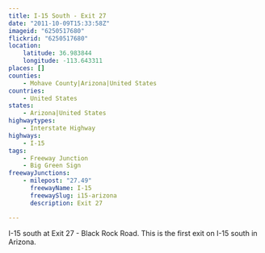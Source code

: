 ```yaml
---
title: I-15 South - Exit 27
date: "2011-10-09T15:33:58Z"
imageid: "6250517680"
flickrid: "6250517680"
location:
    latitude: 36.983844
    longitude: -113.643311
places: []
counties:
    - Mohave County|Arizona|United States
countries:
    - United States
states:
    - Arizona|United States
highwaytypes:
    - Interstate Highway
highways:
    - I-15
tags:
    - Freeway Junction
    - Big Green Sign
freewayJunctions:
    - milepost: "27.49"
      freewayName: I-15
      freewaySlug: i15-arizona
      description: Exit 27

---
```

I-15 south at Exit 27 - Black Rock Road.  This is the first exit on I-15 south in Arizona.